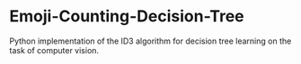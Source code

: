 # Emoji-Counting-Decision-Tree
Python implementation of the ID3 algorithm for decision tree learning on the task of computer vision.
